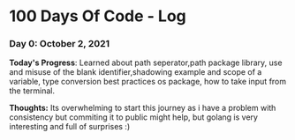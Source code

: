 # 100 Days Of Code - Log

### Day 0: October 2, 2021

**Today's Progress**: Learned about path seperator,path package library, use and misuse of the blank identifier,shadowing example and scope of a variable, type conversion best practices
                    os package, how to take input from the terminal.

**Thoughts:** Its overwhelming to start this journey as i have a problem with consistency but commiting it to public might help, but golang is very interesting and full of surprises :)

